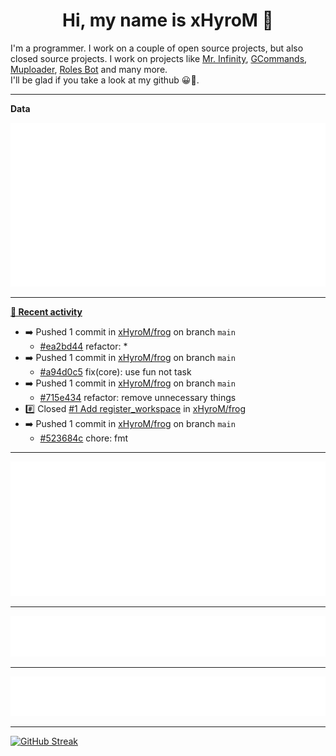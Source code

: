 <p align="center">
    <!-- <img src="https://avatars.githubusercontent.com/u/56601352" width="192" alt="hyro's pfp" /> -->
    <h1 align="center">Hi, my name is xHyroM 👋</h1>
</p>

I'm a programmer. I work on a couple of open source projects, but also closed source projects. I work on projects like [Mr. Infinity](https://discord.com/oauth2/authorize?client_id=720321585625694239&scope=bot%20applications.commands&permissions=8&redirect_uri=https://blobs.gq/imanager&prompt=consent&response_type=code), [GCommands](https://github.com/Garlic-Team/GCommands), [Muploader](https://github.com/xHyroM/Muploader), [Roles Bot](https://github.com/xHyroM/roles-bot) and many more.  
I'll be glad if you take a look at my github 😀👀.

___
**Data**

<img src="https://github.com/xHyroM/xHyroM/blob/master/.cache/base.svg">

___

**[📰 Recent activity](https://github.com/xHyroM)**
* ➡️ Pushed 1 commit in [xHyroM/frog](https://github.com/xHyroM/frog) on branch `main`
  * [#ea2bd44](https://github.com/xHyroM/frog/commit/ea2bd44) refactor: *
* ➡️ Pushed 1 commit in [xHyroM/frog](https://github.com/xHyroM/frog) on branch `main`
  * [#a94d0c5](https://github.com/xHyroM/frog/commit/a94d0c5) fix(core): use fun not task
* ➡️ Pushed 1 commit in [xHyroM/frog](https://github.com/xHyroM/frog) on branch `main`
  * [#715e434](https://github.com/xHyroM/frog/commit/715e434) refactor: remove unnecessary things
* #️⃣ Closed [#1 Add register_workspace](https://github.com/xHyroM/frog/issues/1) in [xHyroM/frog](https://github.com/xHyroM/frog)
* ➡️ Pushed 1 commit in [xHyroM/frog](https://github.com/xHyroM/frog) on branch `main`
  * [#523684c](https://github.com/xHyroM/frog/commit/523684c) chore: fmt


___

<img src="https://github.com/xHyroM/xHyroM/blob/master/.cache/isocalendar.svg">

___

<img src="https://github.com/xHyroM/xHyroM/blob/master/.cache/languages.svg">

___

<img src="https://github.com/xHyroM/xHyroM/blob/master/.cache/achievements.svg">

___

[![GitHub Streak](https://github-readme-streak-stats.herokuapp.com?user=xHyroM&theme=dark&hide_border=true&date_format=M%20j%5B%2C%20Y%5D)](https://git.io/streak-stats)
